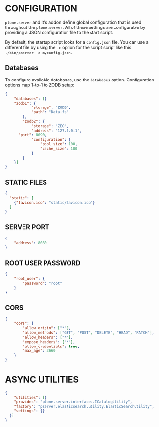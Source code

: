 # CONFIGURATION

`plone.server` and it's addon define global configuration that is used throughout
the `plone.server`. All of these settings are configurable by providing a
JSON configuration file to the start script.

By default, the startup script looks for a `config.json` file. You can use a different
file by using the `-c` option for the script script like this `./bin/pserver -c myconfig.json`.


## Databases

To configure available databases, use the `databases` option. Configuration options
map 1-to-1 to ZODB setup:

```json
{
	"databases": [{
    "zodb1": {
			"storage": "ZODB",
			"path": "Data.fs"
		},
		"zodb2": {
			"storage": "ZEO",
			"address": "127.0.0.1",
      "port": 8090,
			"configuration": {
                "pool_size": 100,
                "cache_size": 100
           	}
		}
	}]
}
```

## STATIC FILES

```json
{
  "static": [
    {"favicon.ico": "static/favicon.ico"}
  ]
}
```


## SERVER PORT

```json
{
	"address": 8080
}
```


## ROOT USER PASSWORD

```json
{
	"root_user": {
		"password": "root"
	}
}
```

## CORS

```json
{
	"cors": {
		"allow_origin": ["*"],
		"allow_methods": ["GET", "POST", "DELETE", "HEAD", "PATCH"],
		"allow_headers": ["*"],
		"expose_headers": ["*"],
		"allow_credentials": true,
		"max_age": 3660
	}
}
```

# ASYNC UTILITIES

```json
{
	"utilities": [{
    "provides": "plone.server.interfaces.ICatalogUtility",
    "factory": "pserver.elasticsearch.utility.ElasticSearchUtility",
    "settings": {}
  }]
}

